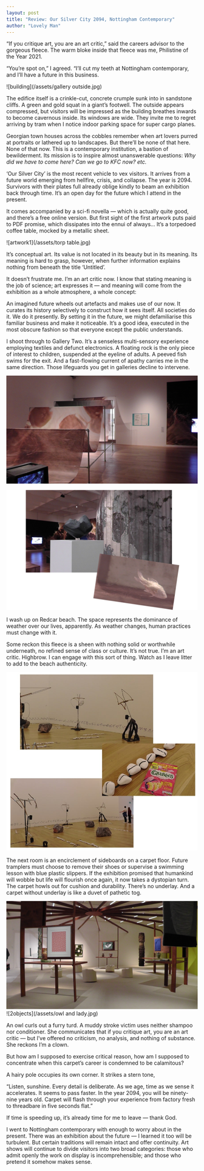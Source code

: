 ```yaml
---
layout: post
title: "Review: Our Silver City 2094, Nottingham Contemporary"
author: "Lovely Man"
---
```


“If you critique art, you are an art critic,” said the careers advisor to the gorgeous fleece. The warm bloke inside that fleece was me, Philistine of the Year 2021.

“You’re spot on,” I agreed. “I’ll cut my teeth at Nottingham contemporary, and I’ll have a future in this business.

![building](/assets/gallery outside.jpg)

The edifice itself is a crinkle-cut, concrete crumple sunk into in sandstone cliffs. A green and gold squat in a giant’s footwell. The outside appears compressed, but visitors will be impressed as the building breathes inwards to become cavernous inside. Its windows are wide. They invite me to regret arriving by tram when I notice indoor parking space for super cargo planes.

Georgian town houses across the cobbles remember when art lovers purred at portraits or lathered up to landscapes. But there’ll be none of that here. None of that now. This is a contemporary institution, a bastion of bewilderment. Its mission is to inspire almost unanswerable questions: _Why did we have to come here? Can we go to KFC now? etc._

‘Our Silver City’ is the most recent vehicle to vex visitors. It arrives from a future world emerging from hellfire, crisis, and collapse. The year is 2094. Survivors with their plates full already oblige kindly to beam an exhibition back through time. It’s an open day for the future which I attend in the present.

It comes accompanied by a sci-fi novella — which is actually quite good, and there’s a free online version. But first sight of the first artwork puts paid to PDF promise, which dissipates into the ennui of always… It’s a torpedoed coffee table, mocked by a metallic sheet.

![artwork1](/assets/torp table.jpg)

It’s conceptual art. Its value is not located in its beauty but in its meaning. Its meaning is hard to grasp, however, when further information explains nothing from beneath the title ‘Untitled’.

It doesn’t frustrate me. I’m an art critic now. I know that stating meaning is the job of science; art expresses it — and meaning will come from the exhibition as a whole atmosphere, a whole concept:

An imagined future wheels out artefacts and makes use of our now. It curates its history selectively to construct how it sees itself. All societies do it. We do it presently. By setting it in the future, we might defamiliarise this familiar business and make it noticeable. It’s a good idea, executed in the most obscure fashion so that everyone except the public understands.

I shoot through to Gallery Two. It’s a senseless multi-sensory experience employing textiles and defunct electronics. A floating rock is the only piece of interest to children, suspended at the eyeline of adults. A peeved fish swims for the exit. And a fast-flowing current of apathy carries me in the same direction. Those lifeguards you get in galleries decline to intervene.

![gallery2](/assets/S1090057.JPG)

![2pieces](/assets/Untitled(3).jpg)

I wash up on Redcar beach. The space represents the dominance of weather over our lives, apparently. As weather changes, human practices must change with it.

Some reckon this fleece is a sheen with nothing solid or worthwhile underneath, no refined sense of class or culture. It’s not true. I’m an art critic. Highbrow. I can engage with this sort of thing. Watch as I leave litter to add to the beach authenticity.

![weather](/assets/beach.jpg)

The next room is an encirclement of sideboards on a carpet floor. Future tramplers must choose to remove their shoes or supervise a swimming lesson with blue plastic slippers. If the exhibition promised that humankind will wobble but life will flourish once again, it now takes a dystopian turn. The carpet howls out for cushion and durability. There’s no underlay. And a carpet without underlay is like a duvet of pathetic tog.

![sideboards](/assets/S1090072.JPG)
![2objects](/assets/owl and lady.jpg)

An owl curls out a furry turd. A muddy stroke victim uses neither shampoo nor conditioner. She communicates that if you critique art, you are an art critic — but I’ve offered no criticism, no analysis, and nothing of substance. She reckons I’m a clown.

But how am I supposed to exercise critical reason, how am I supposed to concentrate when this carpet’s career is condemned to be calamitous?

A hairy pole occupies its own corner. It strikes a stern tone,

“Listen, sunshine. Every detail is deliberate. As we age, time as we sense it accelerates. It seems to pass faster. In the year 2094, you will be ninety-nine years old. Carpet will flash through your experience from factory fresh to threadbare in five seconds flat.”

If time is speeding up, it’s already time for me to leave — thank God.

I went to Nottingham contemporary with enough to worry about in the present. There was an exhibition about the future — I learned it too will be turbulent. But certain traditions will remain intact and offer continuity. Art shows will continue to divide visitors into two broad categories: those who admit openly the work on display is incomprehensible; and those who pretend it somehow makes sense.

